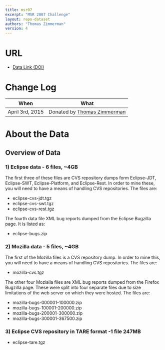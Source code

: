 ```yaml
---
title: msr07
excerpt: "MSR 2007 Challenge"
layout: repo-dataset
authors: "Thomas Zimmerman"
version: 4
---
```


# URL

 * [Data Link (DOI)](https://doi.org/10.5281/zenodo.268536)

# Change Log

When | What
---- | ----
April 3rd, 2015 | Donated by [Thomas Zimmerman](/repo/people/data-donors/promise4.html)

# About the Data

## Overview of Data

### 1) Eclipse data - 6 files, ~4GB
The first three of these files are CVS repository dumps form Eclipse-JDT, Eclipse-SWT, Eclipse-Platform, and Eclipse-Rest. In order to mine these, you will need to have a means of handling CVS repositories. The files are:

 * eclipse-cvs-jdt.tgz
 * eclipse-cvs-swt.tgz
 * eclipse-cvs-rest.tgz

The fourth data file XML bug reports dumped from the Eclipse Bugzilla page. It is listed as:

 * eclipse-bugs.zip

### 2) Mozilla data - 5 files, ~4GB
The first of the Mozilla files is a CVS repository dump. In order to mine this, you will need to have a means of handling CVS repositories. The files are:

 * mozilla-cvs.tgz

The other four Mozialla files are XML bug reports dumped from the Firefox Bugzilla page. These were split into four separate files due to size limitations of the web server on which they were hosted. The files are:

 * mozilla-bugs-000001-100000.zip
 * mozilla-bugs-100001-200000.zip
 * mozilla-bugs-200001-300000.zip
 * mozilla-bugs-300001-367500.zip

### 3) Eclipse CVS repository in TARE format -1 file 247MB

 * eclipse-tare.tgz
